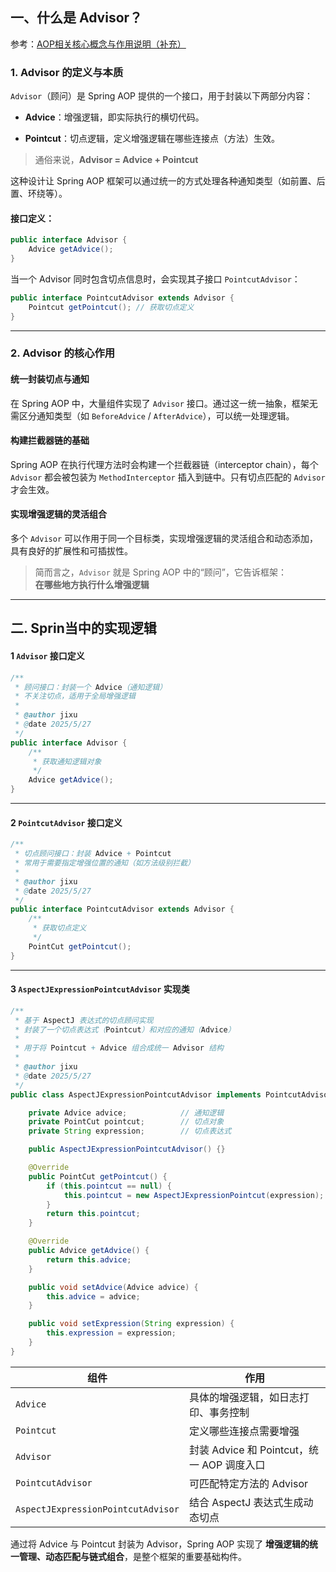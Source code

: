 
## 一、什么是 Advisor？

参考：[AOP相关核心概念与作用说明（补充）](AOP相关核心概念与作用说明（补充）)


### 1. Advisor 的定义与本质

`Advisor`（顾问）是 Spring AOP 提供的一个接口，用于封装以下两部分内容：

- **Advice**：增强逻辑，即实际执行的横切代码。

- **Pointcut**：切点逻辑，定义增强逻辑在哪些连接点（方法）生效。


> 通俗来说，**Advisor = Advice + Pointcut**

这种设计让 Spring AOP 框架可以通过统一的方式处理各种通知类型（如前置、后置、环绕等）。

#### 接口定义：

```java
public interface Advisor {
    Advice getAdvice();
}
```

当一个 Advisor 同时包含切点信息时，会实现其子接口 `PointcutAdvisor`：

```java
public interface PointcutAdvisor extends Advisor {
    Pointcut getPointcut(); // 获取切点定义
}
```

---

### 2. Advisor 的核心作用

####  统一封装切点与通知

在 Spring AOP 中，大量组件实现了 `Advisor` 接口。通过这一统一抽象，框架无需区分通知类型（如 `BeforeAdvice` / `AfterAdvice`），可以统一处理逻辑。

####  构建拦截器链的基础

Spring AOP 在执行代理方法时会构建一个拦截器链（interceptor chain），每个 `Advisor` 都会被包装为 `MethodInterceptor` 插入到链中。只有切点匹配的 `Advisor` 才会生效。

#### 实现增强逻辑的灵活组合

多个 `Advisor` 可以作用于同一个目标类，实现增强逻辑的灵活组合和动态添加，具有良好的扩展性和可插拔性。

> 简而言之，`Advisor` 就是 Spring AOP 中的“顾问”，它告诉框架：  
> **在哪些地方执行什么增强逻辑**

---

## 二. Sprin当中的实现逻辑

#### 1 `Advisor` 接口定义

```java
/**
 * 顾问接口：封装一个 Advice（通知逻辑）
 * 不关注切点，适用于全局增强逻辑
 * 
 * @author jixu
 * @date 2025/5/27
 */
public interface Advisor {
    /**
     * 获取通知逻辑对象
     */
    Advice getAdvice();
}
```

---

#### 2 `PointcutAdvisor` 接口定义

```java
/**
 * 切点顾问接口：封装 Advice + Pointcut
 * 常用于需要指定增强位置的通知（如方法级别拦截）
 * 
 * @author jixu
 * @date 2025/5/27
 */
public interface PointcutAdvisor extends Advisor {
    /**
     * 获取切点定义
     */
    PointCut getPointcut();
}
```

---

#### 3 `AspectJExpressionPointcutAdvisor` 实现类

```java
/**
 * 基于 AspectJ 表达式的切点顾问实现
 * 封装了一个切点表达式（Pointcut）和对应的通知（Advice）
 * 
 * 用于将 Pointcut + Advice 组合成统一 Advisor 结构
 * 
 * @author jixu
 * @date 2025/5/27
 */
public class AspectJExpressionPointcutAdvisor implements PointcutAdvisor {

    private Advice advice;            // 通知逻辑
    private PointCut pointcut;        // 切点对象
    private String expression;        // 切点表达式

    public AspectJExpressionPointcutAdvisor() {}

    @Override
    public PointCut getPointcut() {
        if (this.pointcut == null) {
            this.pointcut = new AspectJExpressionPointcut(expression);
        }
        return this.pointcut;
    }

    @Override
    public Advice getAdvice() {
        return this.advice;
    }

    public void setAdvice(Advice advice) {
        this.advice = advice;
    }

    public void setExpression(String expression) {
        this.expression = expression;
    }
}
```



|组件|作用|
|---|---|
|`Advice`|具体的增强逻辑，如日志打印、事务控制|
|`Pointcut`|定义哪些连接点需要增强|
|`Advisor`|封装 Advice 和 Pointcut，统一 AOP 调度入口|
|`PointcutAdvisor`|可匹配特定方法的 Advisor|
|`AspectJExpressionPointcutAdvisor`|结合 AspectJ 表达式生成动态切点|

通过将 Advice 与 Pointcut 封装为 Advisor，Spring AOP 实现了 **增强逻辑的统一管理、动态匹配与链式组合**，是整个框架的重要基础构件。
